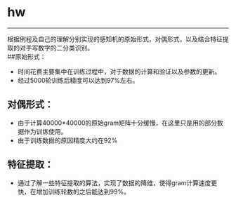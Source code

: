 # hw
-----
根据例程及自己的理解分别实现的感知机的原始形式，对偶形式，以及结合特征提取的对手写数字的二分类识别。  
##原始形式：
* 时间花费主要集中在训练过程中，对于数据的计算和验证以及参数的更新。
* 经过5000轮训练后精度可以达到97%左右。
## 对偶形式：
* 由于计算40000*40000的原始gram矩阵十分缓慢，在这里只是用的部分数据作为训练使用。
* 由于训练数据的原因精度大约在92%
## 特征提取：
* 通过了解一些特征提取的算法，实现了数据的降维，使得gram计算速度更快，在增加训练轮数的之后能达到99%。
